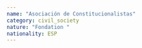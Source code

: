 ```yaml
---
name: "Asociación de Constitucionalistas"
category: civil_society
nature: "Fondation "
nationality: ESP
---
```

    